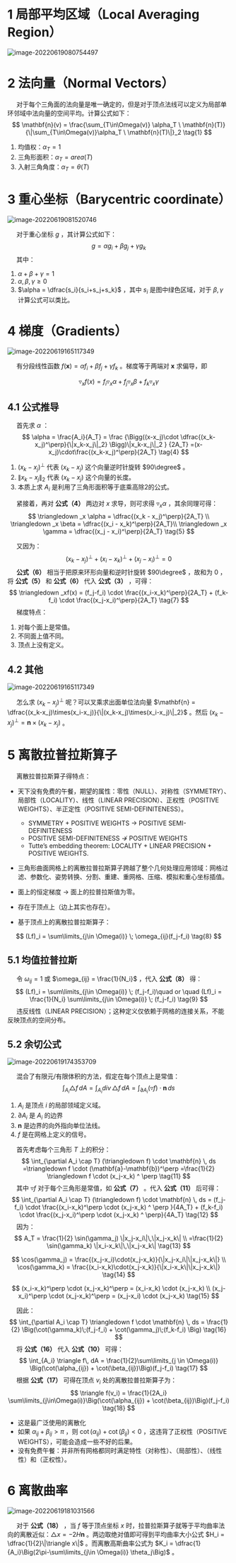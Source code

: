 # 1 局部平均区域（Local Averaging Region）

![image-20220619080754497](https://qglh-tuchuang.oss-cn-hangzhou.aliyuncs.com/markdown_img/202206190807562.png)



# 2 法向量（Normal Vectors）

$\quad$ 对于每个三角面的法向量是唯一确定的，但是对于顶点法线可以定义为局部单环邻域中法向量的空间平均。计算公式如下：
$$
\mathbf{n}(v) = \frac{\sum_{T\in\Omega(v)} \alpha_T \ \mathbf{n}(T)}
{\|\sum_{T\in\Omega(v)}\alpha_T \ \mathbf{n}(T)\|}_2 \tag{1}
$$

1. 均值权：$\alpha_T = 1$
2. 三角形面积：$\alpha_T = area(T)$
3. 入射三角角度：$\alpha_T = \theta(T)$



# 3 重心坐标（Barycentric coordinate）

![image-20220619081520746](https://qglh-tuchuang.oss-cn-hangzhou.aliyuncs.com/markdown_img/202206190815772.png)

$\quad$ 对于重心坐标 $g$ ，其计算公式如下：
$$
g = \alpha g_i + \beta g_j + \gamma g_k \tag{2}
$$
$\quad$ 其中：

1. $\alpha + \beta + \gamma = 1$
2. $\alpha,\beta,\gamma \geq 0$
3. $\alpha = \dfrac{s_i}{s_i+s_j+s_k}$ ，其中 $s_i$ 是图中绿色区域，对于 $\beta,\gamma$ 计算公式可以类比。



# 4 梯度（Gradients）

![image-20220619165117349](https://qglh-tuchuang.oss-cn-hangzhou.aliyuncs.com/markdown_img/202206191651384.png)

$\quad$ 有分段线性函数 $f(\mathbf{x}) = \alpha f_i + \beta f_j + \gamma f_k$ 。梯度等于两端对 $\mathbf{x}$ 求偏导，即 

$$
\triangledown _xf(x)= f_i \triangledown _x \alpha + f_j \triangledown _x \beta + f_k \triangledown_x \gamma \tag{3}
$$

## 4.1 公式推导

$\quad$ 首先求 $\alpha$ ：
$$
\alpha = \frac{A_i}{A_T} = \frac
{\Bigg((x-x_j)\cdot \dfrac{(x_k-x_j)^\perp}{\|x_k-x_j\|_2}   \Bigg)\|x_k-x_j\|_2 }
{2A_T} =(x-x_j)\cdot\frac{(x_k-x_j)^\perp}{2A_T} \tag{4}
$$

1.  $(x_k-x_j)^\perp$ 代表 $(x_k - x_j)$  这个向量逆时针旋转 $90\degree$ 。
2. $\|x_k-x_j\|_2$ 代表 $(x_k-x_j)$ 这个向量的长度。
3. 本质上求 $A_i$ 是利用了三角形面积等于底乘高除2的公式。

$\quad$ 紧接着，再对 **公式（4）** 两边对 $x$ 求导，则可求得 $\triangledown_x\alpha$ ，其余同理可得：
$$
\triangledown _x \alpha = \dfrac{(x_k - x_j)^\perp}{2A_T} \\
\triangledown _x \beta = \dfrac{(x_i - x_k)^\perp}{2A_T}\\
\triangledown _x \gamma = \dfrac{(x_j - x_i)^\perp}{2A_T} \tag{5}
$$

$\quad$ 又因为：
$$
(x_k - x_j)^\perp + (x_i - x_k)^\perp + (x_j - x_i)^\perp = 0 \tag{6}
$$
$\quad$ **公式（6）** 相当于把原来环形向量和逆时针旋转 $90\degree$ ，故和为 $0$ ，将 **公式（5）** 和 **公式（6）** 代入 **公式（3）** ，可得：
$$
\triangledown _xf(x) = (f_j-f_i) \cdot \frac{(x_i-x_k)^\perp}{2A_T} + (f_k-f_i) \cdot \frac{(x_j-x_i)^\perp}{2A_T} \tag{7}
$$
$\quad$ 梯度特点：

1. 对每个面上是常值。
2. 不同面上值不同。
3. 顶点上没有定义。



## 4.2 其他

![image-20220619165117349](https://qglh-tuchuang.oss-cn-hangzhou.aliyuncs.com/markdown_img/202206191651384.png)

$\quad$ 怎么求 $(x_k - x_j)^\perp$ 呢？可以叉乘求出面单位法向量 $\mathbf{n} = \dfrac{(x_k-x_j)\times(x_i-x_j)}{\|(x_k-x_j)\times(x_i-x_j)\|_2}$ 。然后 $(x_k - x_j)^\perp = \mathbf{n} \times (x_k-x_j)$ 。



 

# 5 离散拉普拉斯算子

$\quad$ 离散拉普拉斯算子得特点：

+ 天下没有免费的午餐，期望的属性：零性（NULL）、对称性（SYMMETRY）、局部性（LOCALITY）、线性（LINEAR PRECISION）、正权性（POSITIVE WEIGHTS）、半正定性（POSITIVE SEMI-DEFINITENESS）。
  + SYMMETRY + POSITIVE WEIGHTS $\rightarrow$ POSITIVE SEMI-DEFINITENESS
  + POSITIVE SEMI-DEFINITENESS $\nrightarrow$ POSITIVE WEIGHTS  
  + Tutte’s embedding theorem: LOCALITY + LINEAR PRECISION + POSITIVE WEIGHTS.  

+ 三角形曲面网格上的离散拉普拉斯算子跨越了整个几何处理应用领域：网格过滤、参数化、姿势转换、分割、重建、重网格、压缩、模拟和重心坐标插值。
+ 面上的恒定梯度 $\rightarrow$ 面上的拉普拉斯值为零。
+ 存在于顶点上（边上其实也存在）。
+ 基于顶点上的离散拉普拉斯算子：

$$
(Lf)_i  = \sum\limits_{j\in \Omega(i)} \; \omega_{ij}(f_j-f_i) \tag{8}
$$

## 5.1 均值拉普拉斯

$\quad$ 令 $\omega_{ij}=1$ 或 $\omega_{ij} = \frac{1}{N_i}$ ，代入 **公式（8）** 得：
$$
(Lf)_i  = \sum\limits_{j\in \Omega(i)} \; (f_j-f_i)\quad or \quad 
(Lf)_i  = \frac{1}{N_i} \sum\limits_{j\in \Omega(i)} \; (f_j-f_i) \tag{9}
$$
$\quad$ 违反线性（LINEAR PRECISION）；这种定义仅依赖于网格的连接关系，不能反映顶点的空间分布。

## 5.2 余切公式

![image-20220619174353709](https://qglh-tuchuang.oss-cn-hangzhou.aliyuncs.com/markdown_img/202206191743745.png)

$\quad$ 混合了有限元/有限体积的方法，假定在每个顶点上是常值：
$$
\int_{A_i} \triangle f \, dA = \int_{A_i} div\,\triangle f \, dA = \int_{\partial A_i}(\triangledown f) \cdot \mathbf{n} \, ds \tag{10}
$$

1. $A_i$ 是顶点 $i$ 的局部领域定义域。
2. $\partial A_i$ 是 $A_i$ 的边界
3. $\mathbf{n}$ 是边界的向外指向单位法线。
4. $f$ 是在网格上定义的信号。

$\quad$ 首先考虑每个三角形 $T$ 上的积分：
$$
\int_{\partial A_i \cap T} (\triangledown f) \cdot \mathbf{n} \, ds 
=\triangledown f \cdot (\mathbf{a}-\mathbf{b})^\perp 
=\frac{1}{2} \triangledown f \cdot (x_j-x_k) ^ \perp \tag{11}
$$
$\quad$ 其中 $\triangledown f$ 对于每个三角形是常值，如 **公式（7）** 。代入 **公式（11）** 后可得：
$$
\int_{\partial A_i \cap T} (\triangledown f) \cdot \mathbf{n} \, ds  
= (f_j-f_i) \cdot \frac{(x_i-x_k)^\perp \cdot (x_j-x_k) ^ \perp }{4A_T} + (f_k-f_i) \cdot \frac{(x_j-x_i)^\perp \cdot (x_j-x_k) ^ \perp}{4A_T} \tag{12}
$$
$\quad$ 因为：
$$
A_T = \frac{1}{2} \sin(\gamma_j) \|x_j-x_i\|\,\|x_j-x_k\| \\
=\frac{1}{2} \sin(\gamma_k) \|x_i-x_k\|\,\|x_j-x_k\| \tag{13}
$$

$$
\cos(\gamma_j) = \frac{(x_j-x_i)\cdot(x_j-x_k)}{\|x_j-x_i\|\|x_j-x_k\|} \\
\cos(\gamma_k) = \frac{(x_i-x_k)\cdot(x_j-x_k)}{\|x_i-x_k\|\|x_j-x_k\|}  \tag{14}
$$

$$
(x_i-x_k)^\perp \cdot (x_j-x_k)^\perp = (x_i-x_k) \cdot (x_j-x_k) \\
(x_j-x_i)^\perp \cdot (x_j-x_k)^\perp = (x_j-x_i) \cdot (x_j-x_k) \tag{15}
$$

$\quad$ 因此：
$$
\int_{\partial A_i \cap T} \triangledown f \cdot \mathbf{n} \, ds = \frac{1}{2}
\Big(\cot(\gamma_k)\;(f_j-f_i) + \cot(\gamma_j)\;(f_k-f_i)  \Big) \tag{16}
$$
$\quad$ 将 **公式（16）** 代入 **公式（10）** 可得：
$$
\int_{A_i} \triangle f\, dA = \frac{1}{2}\sum\limits_{j \in \Omega(i)} \Big(\cot(\alpha_{ij}) + \cot(\beta_{ij})\Big)(f_j-f_i) \tag{17}
$$
$\quad$ 根据 **公式（17）** 可得在顶点 $v_i$ 处的离散拉普拉斯算子为：
$$
\triangle f(v_i) = \frac{1}{2A_i} \sum\limits_{j\in\Omega(i)}\Big(\cot(\alpha_{ij}) + \cot(\beta_{ij})\Big)(f_j-f_i) \tag{18}
$$

+ 这是最广泛使用的离散化
+ 如果 $\alpha_{ij}+\beta_{ij} > \pi$ ，则 $\cot(\alpha_{ij}) + \cot(\beta_{ij}) < 0$ ，这违背了正权性（POSITIVE WEIGHTS），可能会造成一些不好的后果。
+ 没有免费午餐：并非所有网格都同时满足特性（对称性）、（局部性）、（线性性）和（正权性）。



# 6 离散曲率

![image-20220619181031566](https://qglh-tuchuang.oss-cn-hangzhou.aliyuncs.com/markdown_img/202206191810608.png)

$\quad$ 对于 **公式（18）** ，当 $f$ 等于顶点坐标 $x$ 时，拉普拉斯算子就等于平均曲率法向的离散近似：$\triangle x=-2H\mathbf{n}$ 。两边取绝对值即可得到平均曲率大小公式 $H_i = \dfrac{1}{2}\|\triangle x\|$ 。而离散高斯曲率公式为 $K_i = \dfrac{1}{A_i}\Big(2\pi-\sum\limits_{j\in \Omega(i)} \theta_j\Big)$ 。



